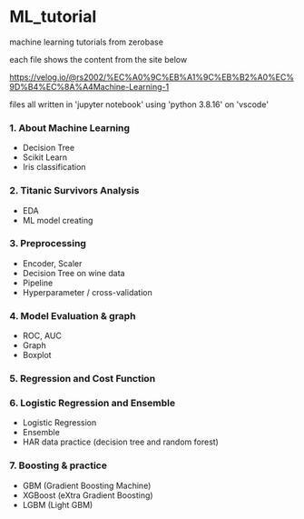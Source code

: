 # ML_tutorial
machine learning tutorials from zerobase

each file shows the content from the site below

https://velog.io/@rs2002/%EC%A0%9C%EB%A1%9C%EB%B2%A0%EC%9D%B4%EC%8A%A4Machine-Learning-1

files all written in 'jupyter notebook' using 'python 3.8.16' on 'vscode'


### 1. About Machine Learning
- Decision Tree
- Scikit Learn
- Iris classification


### 2. Titanic Survivors Analysis
- EDA
- ML model creating


### 3. Preprocessing
- Encoder, Scaler
- Decision Tree on wine data
- Pipeline
- Hyperparameter / cross-validation


### 4. Model Evaluation & graph
- ROC, AUC
- Graph
- Boxplot


### 5. Regression and Cost Function


### 6. Logistic Regression and Ensemble
- Logistic Regression
- Ensemble
- HAR data practice (decision tree and random forest)


### 7. Boosting & practice
- GBM (Gradient Boosting Machine)
- XGBoost (eXtra Gradient Boosting)
- LGBM (Light GBM)
